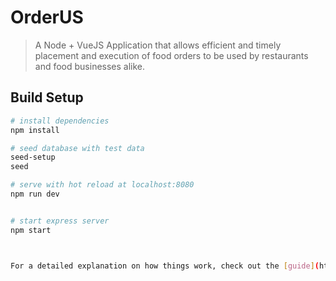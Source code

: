 # OrderUS

> A Node + VueJS Application that allows efficient and timely placement and execution of food orders to be used by restaurants and food businesses alike.

## Build Setup

``` bash
# install dependencies
npm install

# seed database with test data
seed-setup 
seed

# serve with hot reload at localhost:8080
npm run dev


# start express server
npm start



For a detailed explanation on how things work, check out the [guide](http://vuejs-templates.github.io/webpack/) and [docs for vue-loader](http://vuejs.github.io/vue-loader).
